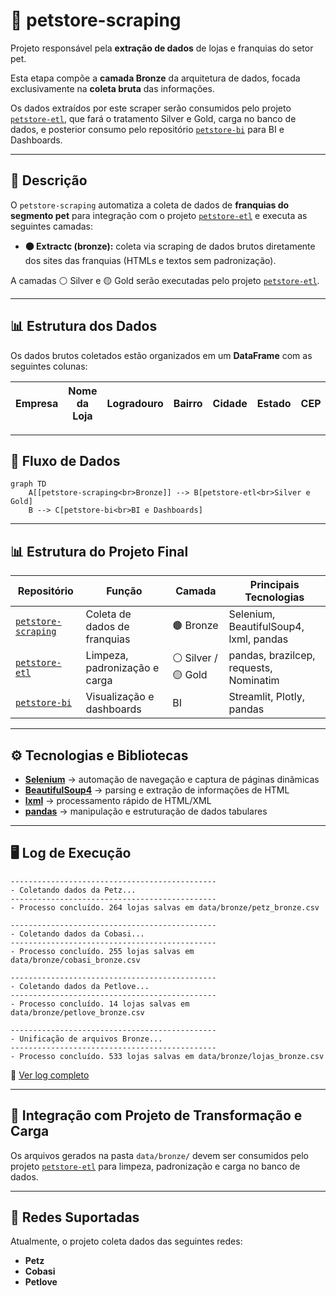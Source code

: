 # 🐾 petstore-scraping

Projeto responsável pela **extração de dados** de lojas e franquias do setor pet.

Esta etapa compõe a **camada Bronze** da arquitetura de dados, focada exclusivamente na **coleta bruta** das informações.

Os dados extraídos por este scraper serão consumidos pelo projeto [`petstore-etl`](https://github.com/rafa-trindade/petstore-etl), que fará o tratamento Silver e Gold, carga no banco de dados, e posterior consumo pelo repositório [`petstore-bi`](https://github.com/rafa-trindade/petstore-bi) para BI e Dashboards.

---

## 📌 Descrição

O `petstore-scraping` automatiza a coleta de dados de **franquias do segmento pet** para integração com o projeto [`petstore-etl`](https://github.com/rafa-trindade/petstore-etl) e executa as seguintes camadas:

* **🟤 Extractc (bronze):** coleta via scraping de dados brutos diretamente dos sites das franquias (HTMLs e textos sem padronização).

A camadas ⚪ Silver e 🟡 Gold serão executadas pelo projeto [`petstore-etl`](https://github.com/rafa-trindade/petstore-etl).

---

## 📊 Estrutura dos Dados

Os dados brutos coletados estão organizados em um **DataFrame** com as seguintes colunas:

| Empresa | Nome da Loja | Logradouro | Bairro | Cidade | Estado | CEP |
| ------- | ------------ | ---------- | ------ | ------ | ------ | --- |

---

## 🧩 Fluxo de Dados

```mermaid
graph TD
    A[[petstore-scraping<br>Bronze]] --> B[petstore-etl<br>Silver e Gold]
    B --> C[petstore-bi<br>BI e Dashboards]
```
---

## 📊 Estrutura do Projeto Final

| Repositório               | Função        | Camada                     | Principais Tecnologias        |
| ----------------- | ----------------------------- | ------------------ | -------------------------------------- |
| [`petstore-scraping`](https://github.com/rafa-trindade/petstore-scraping) | Coleta de dados de franquias  | 🟤 Bronze          | Selenium, BeautifulSoup4, lxml, pandas |
| [`petstore-etl`](https://github.com/rafa-trindade/petstore-etl) | Limpeza, padronização e carga | ⚪ Silver / 🟡 Gold | pandas, brazilcep, requests, Nominatim |
| [`petstore-bi`](https://github.com/rafa-trindade/petstore-etl) | Visualização e dashboards     | BI                 | Streamlit, Plotly, pandas              |

---

## ⚙️ Tecnologias e Bibliotecas

* [**Selenium**](https://pypi.org/project/selenium/) → automação de navegação e captura de páginas dinâmicas  
* [**BeautifulSoup4**](https://pypi.org/project/beautifulsoup4/) → parsing e extração de informações de HTML  
* [**lxml**](https://pypi.org/project/lxml/) → processamento rápido de HTML/XML  
* [**pandas**](https://pypi.org/project/pandas/) → manipulação e estruturação de dados tabulares  

---

## 🖥️ Log de Execução

```text
----------------------------------------------
- Coletando dados da Petz...
----------------------------------------------
- Processo concluído. 264 lojas salvas em data/bronze/petz_bronze.csv

----------------------------------------------
- Coletando dados da Cobasi...
----------------------------------------------
- Processo concluído. 255 lojas salvas em data/bronze/cobasi_bronze.csv

----------------------------------------------
- Coletando dados da Petlove...
----------------------------------------------
- Processo concluído. 14 lojas salvas em data/bronze/petlove_bronze.csv

----------------------------------------------
- Unificação de arquivos Bronze...
----------------------------------------------
- Processo concluído. 533 lojas salvas em data/bronze/lojas_bronze.csv
```
🔗 [Ver log completo](logs/log.txt)

---

## 🔗 Integração com Projeto de Transformação e Carga

Os arquivos gerados na pasta `data/bronze/` devem ser consumidos pelo projeto [`petstore-etl`](https://github.com/rafa-trindade/petstore-etl) para limpeza, padronização e carga no banco de dados.

---

## 🏪 Redes Suportadas

Atualmente, o projeto coleta dados das seguintes redes:

* **Petz**
* **Cobasi**
* **Petlove**
